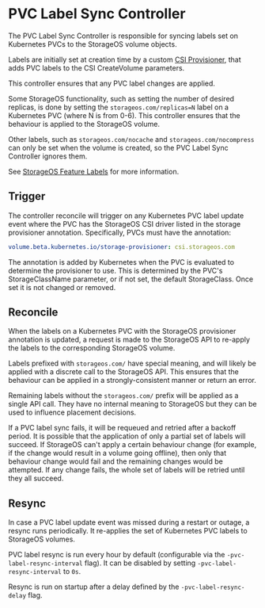# PVC Label Sync Controller

The PVC Label Sync Controller is responsible for syncing labels set on
Kubernetes PVCs to the StorageOS volume objects.

Labels are initially set at creation time by a custom [CSI Provisioner], that
adds PVC labels to the CSI CreateVolume parameters.

This controller ensures that any PVC label changes are applied.

Some StorageOS functionality, such as setting the number of desired replicas, is
done by setting the `storageos.com/replicas=N` label on a Kubernetes PVC (where
N is from 0-6).  This controller ensures that the behaviour is applied to the
StorageOS volume.

Other labels, such as `storageos.com/nocache` and `storageos.com/nocompress` can
only be set when the volume is created, so the PVC Label Sync Controller ignores
them.

See [StorageOS Feature Labels] for more information.

## Trigger

The controller reconcile will trigger on any Kubernetes PVC label update event
where the PVC has the StorageOS CSI driver listed in the storage provisioner
annotation.  Specifically, PVCs must have the annotation:

```yaml
volume.beta.kubernetes.io/storage-provisioner: csi.storageos.com
```

The annotation is added by Kubernetes when the PVC is evaluated to determine the
provisioner to use.  This is determined by the PVC's StorageClassName parameter,
or if not set, the default StorageClass.  Once set it is not changed or removed.

## Reconcile

When the labels on a Kubernetes PVC with the StorageOS provisioner annotation is
updated, a request is made to the StorageOS API to re-apply the labels to the
corresponding StorageOS volume.

Labels prefixed with `storageos.com/` have special meaning, and will likely be
applied with a discrete call to the StorageOS API.  This ensures that the
behaviour can be applied in a strongly-consistent manner or return an error.

Remaining labels without the `storageos.com/` prefix will be applied as a single
API call.  They have no internal meaning to StorageOS but they can be used to
influence placement decisions.

If a PVC label sync fails, it will be requeued and retried after a backoff
period.  It is possible that the application of only a partial set of labels
will succeed.  If StorageOS can't apply a certain behaviour change (for example,
if the change would result in a volume going offline), then only that behaviour
change would fail and the remaining changes would be attempted.  If any change
fails, the whole set of labels will be retried until they all succeed.

## Resync

In case a PVC label update event was missed during a restart or outage, a
resync runs periodically.  It re-applies the set of Kubernetes PVC labels to
StorageOS volumes.

PVC label resync is run every hour by default (configurable via the
`-pvc-label-resync-interval` flag).  It can be disabled by setting
`-pvc-label-resync-interval` to `0s`.

Resync is run on startup after a delay defined by the
`-pvc-label-resync-delay` flag.

[CSI Provisioner]: https://github.com/storageos/external-provisioner/tree/53f0949-patched
[StorageOS Feature Labels]: https://docs.storageos.com/docs/reference/labels
